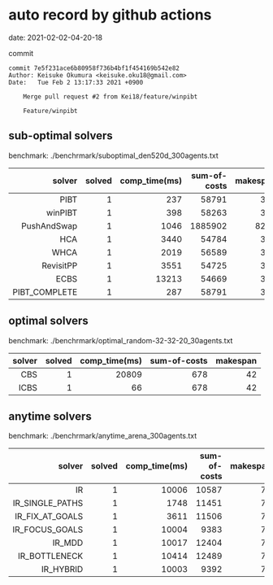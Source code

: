 auto record by github actions
===
date: 2021-02-02-04-20-18

commit
```
commit 7e5f231ace6b80958f736b4bf1f454169b542e82
Author: Keisuke Okumura <keisuke.oku18@gmail.com>
Date:   Tue Feb 2 13:17:33 2021 +0900

    Merge pull request #2 from Kei18/feature/winpibt
    
    Feature/winpibt

```

## sub-optimal solvers
benchmark: ./benchrmark/suboptimal_den520d_300agents.txt

|solver | solved | comp_time(ms) | sum-of-costs | makespan |
| ---: | ---: | ---: | ---: | ---: |
| PIBT | 1 | 237 | 58791 | 386 |
| winPIBT | 1 | 398 | 58263 | 395 |
| PushAndSwap | 1 | 1046 | 1885902 | 8292 |
| HCA | 1 | 3440 | 54784 | 386 |
| WHCA | 1 | 2019 | 56589 | 386 |
| RevisitPP | 1 | 3551 | 54725 | 392 |
| ECBS | 1 | 13213 | 54669 | 389 |
| PIBT_COMPLETE | 1 | 287 | 58791 | 386 |

## optimal solvers
benchmark: ./benchrmark/optimal_random-32-32-20_30agents.txt

|solver | solved | comp_time(ms) | sum-of-costs | makespan |
| ---: | ---: | ---: | ---: | ---: |
| CBS | 1 | 20809 | 678 | 42 |
| ICBS | 1 | 66 | 678 | 42 |

## anytime solvers
benchmark: ./benchrmark/anytime_arena_300agents.txt

|solver | solved | comp_time(ms) | sum-of-costs | makespan |
| ---: | ---: | ---: | ---: | ---: |
| IR | 1 | 10006 | 10587 | 79 |
| IR_SINGLE_PATHS | 1 | 1748 | 11451 | 79 |
| IR_FIX_AT_GOALS | 1 | 3611 | 11506 | 79 |
| IR_FOCUS_GOALS | 1 | 10004 | 9383 | 79 |
| IR_MDD | 1 | 10017 | 12404 | 79 |
| IR_BOTTLENECK | 1 | 10414 | 12489 | 79 |
| IR_HYBRID | 1 | 10003 | 9392 | 79 |
